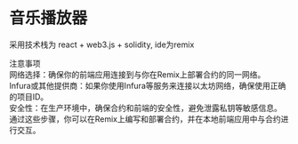 # 音乐播放器

采用技术栈为 react + web3.js + solidity, ide为remix

注意事项\
网络选择：确保你的前端应用连接到与你在Remix上部署合约的同一网络。\
Infura或其他提供商：如果你使用Infura等服务来连接以太坊网络，确保使用正确的项目ID。\
安全性：在生产环境中，确保合约和前端的安全性，避免泄露私钥等敏感信息。\
通过这些步骤，你可以在Remix上编写和部署合约，并在本地前端应用中与合约进行交互。